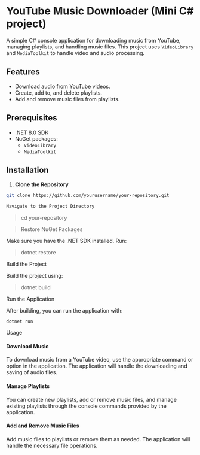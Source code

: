 # YouTube Music Downloader (Mini C# project)

A simple C# console application for downloading music from YouTube, managing playlists, and handling music files. This project uses `VideoLibrary` and `MediaToolkit` to handle video and audio processing.

## Features

-   Download audio from YouTube videos.
-   Create, add to, and delete playlists.
-   Add and remove music files from playlists.

## Prerequisites

-   .NET 8.0 SDK
-   NuGet packages:
    -   `VideoLibrary`
    -   `MediaToolkit`

## Installation

1. **Clone the Repository**

```bash
git clone https://github.com/yourusername/your-repository.git

Navigate to the Project Directory
```

> cd your-repository

> Restore NuGet Packages

Make sure you have the .NET SDK installed. Run:

> dotnet restore

Build the Project

Build the project using:

> dotnet build

Run the Application

After building, you can run the application with:

    dotnet run

Usage

#### Download Music

To download music from a YouTube video, use the appropriate command or option in the application. The application will handle the downloading and saving of audio files.

#### Manage Playlists

You can create new playlists, add or remove music files, and manage existing playlists through the console commands provided by the application.

#### Add and Remove Music Files

Add music files to playlists or remove them as needed. The application will handle the necessary file operations.

